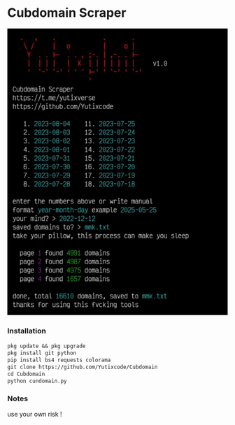# Cubdomain Scraper
![screenshot](./ss.jpg)


### Installation
```
pkg update && pkg upgrade
pkg install git python
pip install bs4 requests colorama
git clone https://github.com/Yutixcode/Cubdomain
cd Cubdomain
python cundomain.py
```
### Notes
use your own risk !
